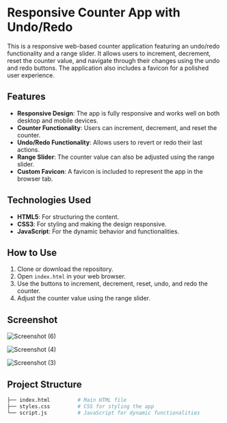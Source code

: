 # Responsive Counter App with Undo/Redo

This is a responsive web-based counter application featuring an undo/redo functionality and a range slider. It allows users to increment, decrement, reset the counter value, and navigate through their changes using the undo and redo buttons. The application also includes a favicon for a polished user experience.

## Features

- **Responsive Design**: The app is fully responsive and works well on both desktop and mobile devices.
- **Counter Functionality**: Users can increment, decrement, and reset the counter.
- **Undo/Redo Functionality**: Allows users to revert or redo their last actions.
- **Range Slider**: The counter value can also be adjusted using the range slider.
- **Custom Favicon**: A favicon is included to represent the app in the browser tab.

## Technologies Used

- **HTML5**: For structuring the content.
- **CSS3**: For styling and making the design responsive.
- **JavaScript**: For the dynamic behavior and functionalities.

## How to Use

1. Clone or download the repository.
2. Open `index.html` in your web browser.
3. Use the buttons to increment, decrement, reset, undo, and redo the counter.
4. Adjust the counter value using the range slider.

## Screenshot

![Screenshot (6)](https://github.com/user-attachments/assets/363b6837-ae9d-4a71-aec8-c3674dd77087)


![Screenshot (4)](https://github.com/user-attachments/assets/d1c6dd2b-0915-4059-8939-9fb85abe1a01)


![Screenshot (3)](https://github.com/user-attachments/assets/0c6da531-73d5-4b2f-bd9f-f3db30e45f8c)


## Project Structure

```bash
├── index.html         # Main HTML file
├── styles.css         # CSS for styling the app
└── script.js          # JavaScript for dynamic functionalities
